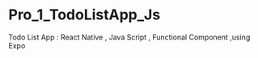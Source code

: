 # Pro_1_TodoListApp_Js
Todo List App : React Native , Java Script , Functional Component ,using Expo
